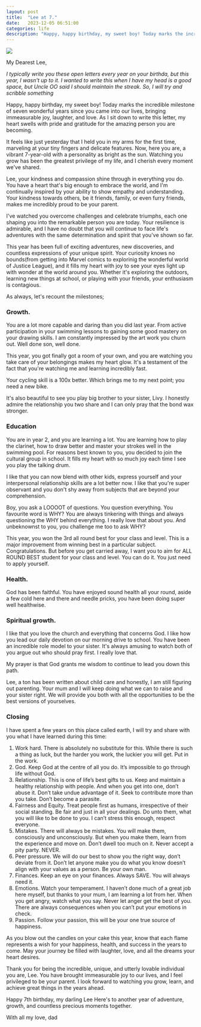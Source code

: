 ```yaml
---
layout: post
title:  "Lee at 7."
date:   2023-12-05 06:51:00
categories: life
description: "Happy, happy birthday, my sweet boy! Today marks the incredible milestone of seven wonderful years since you came into our lives, bringing immeasurable joy, laughter, and love. As I sit down to write this letter, my heart swells with pride and gratitude for the amazing person you are becoming."
---
```


<img src="{{ site.url }}/assets/article_images/lee/lee-7.JPG"/>

My Dearest Lee,

_I typically write you these open letters every year on your birthda, but this year, I wasn't up to it. I wanted to write this when I have my head is a good space, but Uncle OO said I should maintain the streak. So, I will try and scribble something_

Happy, happy birthday, my sweet boy! Today marks the incredible milestone of seven wonderful years since you came into our lives, bringing immeasurable joy, laughter, and love. As I sit down to write this letter, my heart swells with pride and gratitude for the amazing person you are becoming.

It feels like just yesterday that I held you in my arms for the first time, marveling at your tiny fingers and delicate features. Now, here you are, a vibrant 7-year-old with a personality as bright as the sun. Watching you grow has been the greatest privilege of my life, and I cherish every moment we've shared.

Lee, your kindness and compassion shine through in everything you do. You have a heart that's big enough to embrace the world, and I'm continually inspired by your ability to show empathy and understanding. Your kindness towards others, be it friends, family, or even furry friends, makes me incredibly proud to be your parent.

I've watched you overcome challenges and celebrate triumphs, each one shaping you into the remarkable person you are today. Your resilience is admirable, and I have no doubt that you will continue to face life's adventures with the same determination and spirit that you've shown so far.

This year has been full of exciting adventures, new discoveries, and countless expressions of your unique spirit. Your curiosity knows no bounds(from getting into Marvel comics to explorinig the wonderful world of Justice League), and it fills my heart with joy to see your eyes light up with wonder at the world around you. Whether it's exploring the outdoors, learning new things at school, or playing with your friends, your enthusiasm is contagious.

As always, let's recount the milestones;


### Growth. 
You are a lot more capable and daring than you did last year. From active participation in your swimming lessons to gaining some good mastery on your drawing skills. I am constantly impressed by the art work you churn out. Well done son, well done.

This year, you got finally got a room of your own, and you are watching you take care of your belongings makes my heart glow. It's a testament of the fact that you're watching me and learning incredibly fast.

Your cycling skill is a 100x better. Which brings me to my next point; you need a new bike.

It's also beautiful to see you play big brother to your sister, Livy. I honestly admire the relationship you two share and I can only pray that the bond wax stronger.

### Education
You are in year 2, and you are learning a lot. You are learning how to play the clarinet, how to draw better and master your strokes well in the swimming pool. For reasons best known to you, you decided to join the cultural group in school. It fills my heart with so much joy each time I see you play the talking drum.

I like that you can now blend with other kids, express yourself and your interpersonal relationship skills are a lot better now. I like that you're super observant and you don't shy away from subjects that are beyond your comprehension.

Boy, you ask a LOOOOT of questions. You question everything. You favourite word is WHY? You are always tinkering with things and always questioning the WHY behind everything. I really love that about you. And unbeknownst to you, you challenge me too to ask WHY?

This year, you won the 3rd all round best for your class and level. This is a major improvement from winning best in a particular subject. Congratulations. But before you get carried away, I want you to aim for ALL ROUND BEST student for your class and level. You can do it. You just need to apply yourself. 

### Health.
God has been faithful. You have enjoyed sound health all your round, aside a few cold here and there and needle pricks, you have been doing super well healthwise.

### Spiritual growth.
I like that you love the church and everything that concerns God. I like how you lead our daily devotion on our morning drive to school. You have been an incredible role model to your sister. It's always amusing to watch both of you argue out who should pray first. I really love that. 

My prayer is that God grants me wisdom to continue to lead you down this path.

Lee, a ton has been written about child care and honestly, I am still figuring out parenting. Your mum and I will keep doing what we can to raise and your sister right. We will provide you both with all the opportunities to be the best versions of yourselves.

### Closing
I have spent a few years on this place called earth, I will try and share with you what I have learned during this time:

1. Work hard. There is absolutely no substitute for this. While there is such a thing as luck, but the harder you work, the luckier you will get. Put in the work.
2. God. Keep God at the centre of all you do. It’s impossible to go through life without God.
3. Relationship. This is one of life’s best gifts to us. Keep and maintain a healthy relationship with people. And when you get into one, don’t abuse it. Don’t take undue advantage of it. Seek to contribute more than you take. Don’t become a parasite.
4. Fairness and Equity. Treat people first as humans, irrespective of their social standing. Be fair and just in all your dealings. Do unto them, what you will like to be done to you. I can’t stress this enough, respect everyone.
5. Mistakes. There will always be mistakes. You will make them, consciously and unconsciously. But when you make them, learn from the experience and move on. Don’t dwell too much on it. Never accept a pity party. NEVER.
6. Peer pressure. We will do our best to show you the right way, don’t deviate from it. Don’t let anyone make you do what you know doesn’t align with your values as a person. Be your own man.
7. Finances. Keep an eye on your finances. Always SAVE. You will always need it.
8. Emotions. Watch your temperament. I haven’t done much of a great job here myself, but thanks to your mum, I am learning a lot from her. When you get angry, watch what you say. Never let anger get the best of you. There are always consequences when you can’t put your emotions in check.
9. Passion. Follow your passion, this will be your one true source of happiness.

As you blow out the candles on your cake this year, know that each flame represents a wish for your happiness, health, and success in the years to come. May your journey be filled with laughter, love, and all the dreams your heart desires.

Thank you for being the incredible, unique, and utterly lovable individual you are, Lee. You have brought immeasurable joy to our lives, and I feel privileged to be your parent. I look forward to watching you grow, learn, and achieve great things in the years ahead.

Happy 7th birthday, my darling Lee Here's to another year of adventure, growth, and countless precious moments together.

With all my love, dad